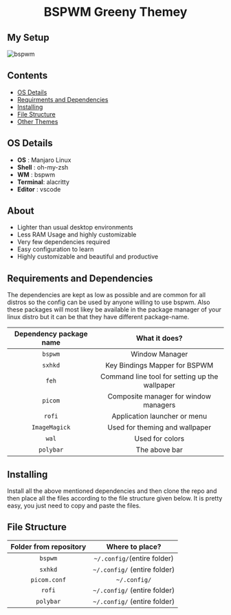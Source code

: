 <div align="center">
  <h1>BSPWM Greeny Themey</h1>
</div>

## My Setup ##

![bspwm]()

## Contents ##
- [OS Details](#details)
- [Requirments and Dependencies](#requirements)
- [Installing](#installing)
- [File Structure](#file-structure)
- [Other Themes](#other-themes)

<a name='details'><a>
## OS Details ##
+ **OS**      : Manjaro Linux
+ **Shell**   : oh-my-zsh
+ **WM**      : bspwm
+ **Terminal**: alacritty
+ **Editor**  : vscode
  
<a name='about'></a>
## About ##
+ Lighter than usual desktop environments
+ Less RAM Usage and highly customizable
+ Very few dependencies required
+ Easy configuration to learn
+ Highly customizable and beautiful and productive

<a name='requirements'><a>
## Requirements and Dependencies ##
The dependencies are kept as low as possible and are common for all distros so the
config can be used by anyone willing to use bspwm. Also these packages will most likey be available in the package manager of your linux distro but it can be that they have different package-name.

| Dependency package name | What it does? |
| :---------------------:| :-----------------:|
| `bspwm` | Window Manager |
| `sxhkd` | Key Bindings Mapper for BSPWM |
| `feh` | Command line tool for setting up the wallpaper |
| `picom` | Composite manager for window managers |
| `rofi` | Application launcher or menu |
| `ImageMagick` | Used for theming and wallpaper |
| `wal`| Used for colors |
| `polybar`| The above bar |

<a name='installing'><a>
## Installing ##
  Install all the above mentioned dependencies and then clone the repo and then place all the files according to the file structure given below. It is pretty easy, you just need to copy and paste the files.
  
<a name="file-structure"></a>
## File Structure ##

| Folder from repository | Where to place? |
| :---------------------:| :-----------------:|
| `bspwm` | `~/.config/`(entire folder) |
| `sxhkd` | `~/.config/` (entire folder) |
| `picom.conf` | `~/.config/` |
| `rofi` | `~/.config/` (entire folder) |
| `polybar`| `~/.config/` (entire folder) |
